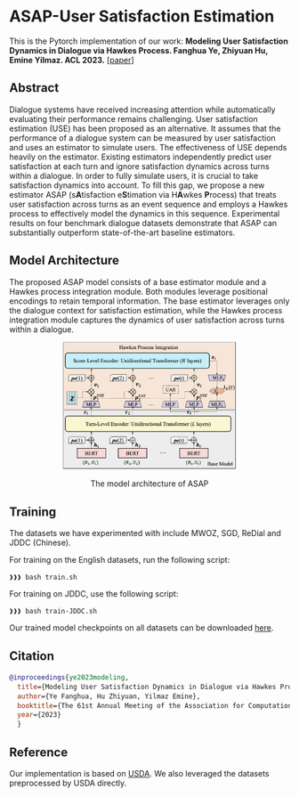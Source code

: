 # ASAP-User Satisfaction Estimation
This is the Pytorch implementation of our work: **Modeling User Satisfaction Dynamics in Dialogue via Hawkes Process. Fanghua Ye, Zhiyuan Hu, Emine Yilmaz. ACL 2023.** [[paper](https://arxiv.org/abs/2305.12594)]

## Abstract
Dialogue systems have received increasing attention while automatically evaluating their performance remains challenging. User satisfaction estimation (USE) has been proposed as an alternative. It assumes that the performance of a dialogue system can be measured by user satisfaction and uses an estimator to simulate users. The effectiveness of USE depends heavily on the estimator. Existing estimators independently predict user satisfaction at each turn and ignore satisfaction dynamics across turns within a dialogue. In order to fully simulate users, it is crucial to take satisfaction dynamics into account. To fill this gap, we propose a new estimator ASAP (s**A**tisfaction e**S**timation via H**A**wkes **P**rocess) that treats user satisfaction across turns as an event sequence and employs a Hawkes process to effectively model the dynamics in this sequence. Experimental results on four benchmark dialogue datasets demonstrate that ASAP can substantially outperform state-of-the-art baseline estimators.

## Model Architecture
The proposed ASAP model consists of a base estimator module and a Hawkes process integration module. Both modules leverage positional
encodings to retain temporal information. The base estimator leverages only the dialogue context for satisfaction estimation, while the Hawkes process integration module captures the dynamics of user satisfaction across turns within a dialogue.

<p align="center">
  <img src="models/ASAP.png" width="62%" />
</p>

<p align="center">The model architecture of ASAP</p>

## Training
The datasets we have experimented with include MWOZ, SGD, ReDial and JDDC (Chinese).

For training on the English datasets, run the following script:
```console
❱❱❱ bash train.sh
```

For training on JDDC, use the following script:
```console
❱❱❱ bash train-JDDC.sh
```

Our trained model checkpoints on all datasets can be downloaded [here](https://drive.google.com/drive/folders/1YXUB2GVazUM_iW2k4oz6KlaCOc8cRg37?usp=share_link).


## Citation

```bibtex
@inproceedings{ye2023modeling,
  title={Modeling User Satisfaction Dynamics in Dialogue via Hawkes Process},
  author={Ye Fanghua, Hu Zhiyuan, Yilmaz Emine},
  booktitle={The 61st Annual Meeting of the Association for Computational Linguistics (ACL’23)},
  year={2023}
  }
```

## Reference
Our implementation is based on [USDA](https://github.com/dengyang17/USDA). We also leveraged the datasets preprocessed by USDA directly.
